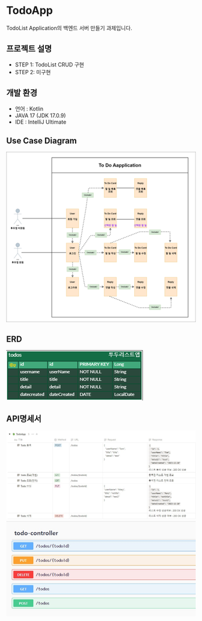 TodoApp
=============
TodoList Application의 백엔드 서버 만들기 과제입니다.

프로젝트 설명
-------------
* STEP 1: TodoList CRUD 구현
* STEP 2: 미구현

개발 환경
-------------
* 언어 : Kotlin
* JAVA 17 (JDK 17.0.9)
* IDE : IntelliJ Ultimate


Use Case Diagram
-------------
![Use Case Diagram](./image/UseCaseDiagram.png)


ERD
-------------
![Use Case Diagram](./image/ERD.png)


API명세서
-------------
![API명세서](./image/API명세서.JPG)
![TodoAPI](./image/TodoAPI.JPG)
